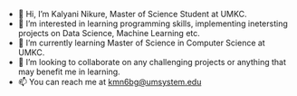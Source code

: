 - 👋 Hi, I’m Kalyani Nikure, Master of Science Student at UMKC.
- 👀 I’m interested in learning programming skills, implementing inetersting projects on Data Science, Machine Learning etc.
- 🌱 I’m currently learning Master of Science in Computer Science at UMKC.
- 💞️ I’m looking to collaborate on any challenging projects or anything that may benefit me in learning.
- 📫 You can reach me at kmn6bg@umsystem.edu

<!---
Kalyani1309/Kalyani1309 is a ✨ special ✨ repository because its `README.md` (this file) appears on your GitHub profile.
You can click the Preview link to take a look at your changes.
--->
